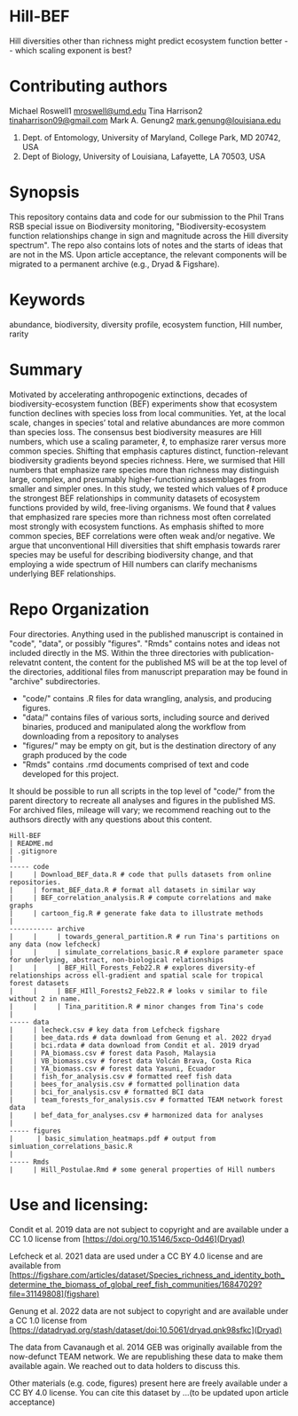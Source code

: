 # Hill-BEF

Hill diversities other than richness might predict ecosystem function better --
which scaling exponent is best?


# Contributing authors

Michael Roswell1 mroswell@umd.edu
Tina Harrison2 tinaharrison09@gmail.com
Mark A. Genung2  mark.genung@louisiana.edu

1. Dept. of Entomology, University of Maryland, College Park, MD 20742, USA
1. Dept of Biology, University of Louisiana, Lafayette, LA 70503, USA


# Synopsis 

This repository contains data and code for our submission to the Phil Trans RSB
special issue on Biodiversity monitoring, "Biodiversity-ecosystem function
relationships change in sign and magnitude across the Hill diversity spectrum".
The repo also contains lots of notes and the starts of ideas that are not in the
MS. Upon article acceptance, the relevant components will be migrated to a
permanent archive (e.g., Dryad & Figshare).

# Keywords 
abundance, biodiversity, diversity profile, ecosystem function, Hill number, rarity

# Summary 
Motivated by accelerating anthropogenic extinctions, decades of biodiversity-ecosystem function (BEF) experiments show that ecosystem function declines with species loss from local communities. Yet, at the local scale, changes in species’ total and relative abundances are more common than species loss. The consensus best biodiversity measures are Hill numbers, which use a scaling parameter, ℓ, to emphasize rarer versus more common species. Shifting that emphasis captures distinct, function-relevant biodiversity gradients beyond species richness. Here, we surmised that Hill numbers that emphasize rare species more than richness may distinguish large, complex, and presumably higher-functioning assemblages from smaller and simpler ones. In this study, we tested which values of ℓ produce the strongest BEF relationships in community datasets of ecosystem functions provided by wild, free-living organisms. We found that ℓ values that emphasized rare species more than richness most often correlated most strongly with ecosystem functions. As emphasis shifted to more common species, BEF correlations were often weak and/or negative. We argue that unconventional Hill diversities that shift emphasis towards rarer species may be useful for describing biodiversity change, and that employing a wide spectrum of Hill numbers can clarify mechanisms underlying BEF relationships. 


# Repo Organization

Four directories. Anything used in the published manuscript is contained in
"code", "data", or possibly "figures". "Rmds" contains notes and ideas not
included directly in the MS. Within the three directories with
publication-relevatnt content, the content for the published MS will be at the
top level of the directories, additional files from manuscript preparation may
be found in "archive" subdirectories.
- "code/" contains .R files for data wrangling, analysis, and producing figures. 
- "data/" contains files of various sorts, including source and derived
binaries, produced and manipulated along the workflow from downloading from a
repository to analyses
- "figures/" may be empty on git, but is the destination directory of any graph
produced by the code
- "Rmds" contains .rmd documents comprised of text and code developed for this
project. 

It should be possible to run all scripts in the top level of "code/" from the
parent directory to recreate all analyses and figures in the published MS. For
archived files, mileage will vary; we recommend reaching out to the authsors
directly with any questions about this content.


```
Hill-BEF
| README.md
| .gitignore
|
----- code
|     | Download_BEF_data.R # code that pulls datasets from online repositories. 
|     | format_BEF_data.R # format all datasets in similar way
|     | BEF_correlation_analysis.R # compute correlations and make graphs
|     | cartoon_fig.R # generate fake data to illustrate methods
|
----------- archive
|     |     | towards_general_partition.R # run Tina's partitions on any data (now lefcheck)
|     |     | simulate_correlations_basic.R # explore parameter space for underlying, abstract, non-biological relationships
|     |     | BEF_Hill_Forests_Feb22.R # explores diversity-ef relationships across ell-gradient and spatial scale for tropical forest datasets
|     |     | BEF_HIll_Forests2_Feb22.R # looks v similar to file without 2 in name. 
|     |     | Tina_paritition.R # minor changes from Tina's code
| 
----- data 
|     | lecheck.csv # key data from Lefcheck figshare
|     | bee_data.rds # data download from Genung et al. 2022 dryad
|     | bci.rdata # data download from Condit et al. 2019 dryad
|     | PA_biomass.csv # forest data Pasoh, Malaysia
|     | VB_biomass.csv # forest data Volcán Brava, Costa Rica
|     | YA_biomass.csv # forest data Yasuni, Ecuador
|     | fish_for_analysis.csv # formatted reef fish data
|     | bees_for_analysis.csv # formatted pollination data
|     | bci_for_analysis.csv # formatted BCI data
|     | team_forests_for_analysis.csv # formatted TEAM network forest data
|     | bef_data_for_analyses.csv # harmonized data for analyses
|
----- figures
|      | basic_simulation_heatmaps.pdf # output from simluation_correlations_basic.R
|
----- Rmds
|     | Hill_Postulae.Rmd # some general properties of Hill numbers

```

# Use and licensing: 
Condit et al. 2019 data are not subject to copyright and are available under a
CC 1.0 license from [https://doi.org/10.15146/5xcp-0d46](Dryad)

Lefcheck et al. 2021 data are used under a CC BY 4.0 license and are available
from
[https://figshare.com/articles/dataset/Species_richness_and_identity_both_determine_the_biomass_of_global_reef_fish_communities/16847029?file=31149808](figshare)

Genung et al. 2022 data are not subject to copyright and are available under a
CC 1.0 license from
[https://datadryad.org/stash/dataset/doi:10.5061/dryad.qnk98sfkc](Dryad)

The data from Cavanaugh et al. 2014 GEB was originally available from the
now-defunct TEAM network. We are republishing these data to make them available
again. We reached out to data holders to discuss this.

Other materials (e.g. code, figures) present here are freely available under a
CC BY 4.0 license. You can cite this dataset by ...(to be updated upon article 
acceptance)






